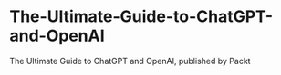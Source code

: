 # The-Ultimate-Guide-to-ChatGPT-and-OpenAI
The Ultimate Guide to ChatGPT and OpenAI, published by Packt
